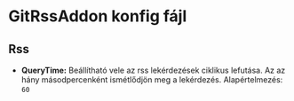 # GitRssAddon konfig fájl

## Rss

* **QueryTime:** Beállítható vele az rss lekérdezések ciklikus lefutása. Az az hány másodpercenként ismétlődjön meg a lekérdezés. Alapértelmezés: `60`
